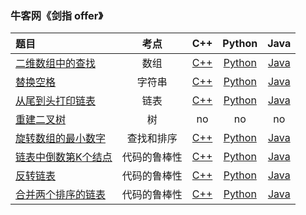 ### 牛客网《剑指 offer》
| 题目 | 考点 | C++ | Python | Java |
|:--|:--:|:--:|:--:|:--:|
|[二维数组中的查找](https://www.nowcoder.com/practice/abc3fe2ce8e146608e868a70efebf62e)|数组|[C++](https://github.com/GGG1235/for-offer/blob/master/%E5%89%91%E6%8C%87offer/C%2B%2B/FindIntwoDimensionalArray.cpp)|[Python](https://github.com/GGG1235/for-offer/blob/master/%E5%89%91%E6%8C%87offer/Python/FindIntwoDimensionalArray.py)|[Java](https://github.com/GGG1235/for-offer/blob/master/%E5%89%91%E6%8C%87offer/Java/FindIntwoDimensionalArray.java)|
|[替换空格](https://www.nowcoder.com/practice/4060ac7e3e404ad1a894ef3e17650423)|字符串|[C++](https://github.com/GGG1235/for-offer/blob/master/%E5%89%91%E6%8C%87offer/C%2B%2B/ReplaceSpace.cpp)|[Python](https://github.com/GGG1235/for-offer/blob/master/%E5%89%91%E6%8C%87offer/Python/ReplaceSpace.py)|[Java](https://github.com/GGG1235/for-offer/blob/master/%E5%89%91%E6%8C%87offer/Java/ReplaceSpace.java)|
|[从尾到头打印链表](https://www.nowcoder.com/practice/d0267f7f55b3412ba93bd35cfa8e8035)|链表|[C++](https://github.com/GGG1235/for-offer/blob/master/%E5%89%91%E6%8C%87offer/C%2B%2B/PrintListFromTailToHead.cpp)|[Python](https://github.com/GGG1235/for-offer/blob/master/%E5%89%91%E6%8C%87offer/Python/PrintListFromTailToHead.py)|[Java](https://github.com/GGG1235/for-offer/blob/master/%E5%89%91%E6%8C%87offer/Java/PrintListFromTailToHead.java)|
|[重建二叉树](https://www.nowcoder.com/practice/8a19cbe657394eeaac2f6ea9b0f6fcf6)|树|no|no|no|
|[旋转数组的最小数字](https://www.nowcoder.com/practice/9f3231a991af4f55b95579b44b7a01ba)|查找和排序|[C++](https://github.com/GGG1235/for-offer/blob/master/%E5%89%91%E6%8C%87offer/C%2B%2B/minNumberInRotateArray.cpp)|[Python](https://github.com/GGG1235/for-offer/blob/master/%E5%89%91%E6%8C%87offer/Python/minNumberInRotateArray.py)|[Java](https://github.com/GGG1235/for-offer/blob/master/%E5%89%91%E6%8C%87offer/Java/MinNumberInRotateArray.java)|
|[链表中倒数第K个结点](https://www.nowcoder.com/practice/529d3ae5a407492994ad2a246518148a)|代码的鲁棒性|[C++](https://github.com/GGG1235/for-offer/blob/master/%E5%89%91%E6%8C%87offer/C%2B%2B/FindKthToTail.cpp)|[Python](https://github.com/GGG1235/for-offer/blob/master/%E5%89%91%E6%8C%87offer/Python/FindKthToTail.py)|[Java](https://github.com/GGG1235/for-offer/blob/master/%E5%89%91%E6%8C%87offer/Java/FindKthToTail.java)|
|[反转链表](https://www.nowcoder.com/practice/75e878df47f24fdc9dc3e400ec6058ca)|代码的鲁棒性|[C++](https://github.com/GGG1235/for-offer/blob/master/%E5%89%91%E6%8C%87offer/C%2B%2B/ReverseList.cpp)|[Python](https://github.com/GGG1235/for-offer/blob/master/%E5%89%91%E6%8C%87offer/Python/ReverseList.py)|[Java](https://github.com/GGG1235/for-offer/blob/master/%E5%89%91%E6%8C%87offer/Java/ReverseList.java)|
|[合并两个排序的链表](https://www.nowcoder.com/practice/d8b6b4358f774294a89de2a6ac4d9337)|代码的鲁棒性|[C++](https://github.com/GGG1235/for-offer/blob/master/%E5%89%91%E6%8C%87offer/C%2B%2B/MergeList.cpp)|[Python](https://github.com/GGG1235/for-offer/blob/master/%E5%89%91%E6%8C%87offer/Python/MergeList.py)|[Java](https://github.com/GGG1235/for-offer/blob/master/%E5%89%91%E6%8C%87offer/Java/MergeList.java)|